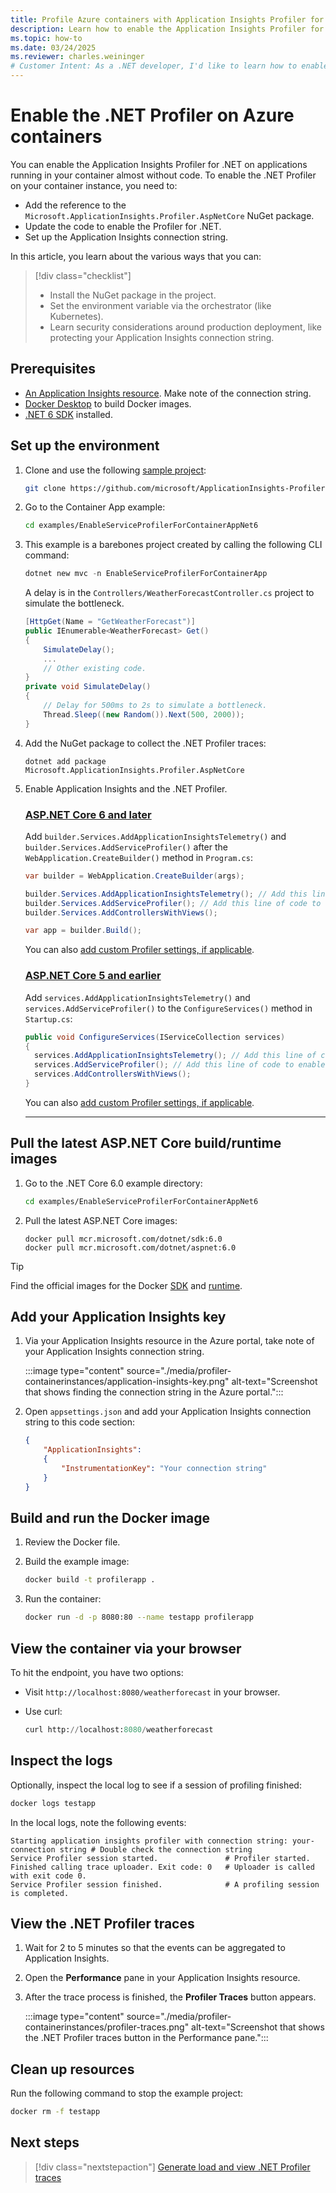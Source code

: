 ```yaml
---
title: Profile Azure containers with Application Insights Profiler for .NET
description: Learn how to enable the Application Insights Profiler for your ASP.NET Core application running in Azure containers.
ms.topic: how-to
ms.date: 03/24/2025
ms.reviewer: charles.weininger
# Customer Intent: As a .NET developer, I'd like to learn how to enable the Profiler on my ASP.NET Core application running in my container.
---
```


# Enable the .NET Profiler on Azure containers

You can enable the Application Insights Profiler for .NET on applications running in your container almost without code. To enable the .NET Profiler on your container instance, you need to:

- Add the reference to the `Microsoft.ApplicationInsights.Profiler.AspNetCore` NuGet package.
- Update the code to enable the Profiler for .NET.
- Set up the Application Insights connection string.

In this article, you learn about the various ways that you can:
> [!div class="checklist"]
> - Install the NuGet package in the project.
> - Set the environment variable via the orchestrator (like Kubernetes).
> - Learn security considerations around production deployment, like protecting your Application Insights connection string.

## Prerequisites

- [An Application Insights resource](/previous-versions/azure/azure-monitor/app/create-new-resource). Make note of the connection string.
- [Docker Desktop](https://www.docker.com/products/docker-desktop/) to build Docker images.
- [.NET 6 SDK](https://dotnet.microsoft.com/download/dotnet/6.0) installed.

## Set up the environment

1. Clone and use the following [sample project](https://github.com/microsoft/ApplicationInsights-Profiler-AspNetCore/tree/main/examples/EnableServiceProfilerForContainerAppNet6):
      
      ```bash
      git clone https://github.com/microsoft/ApplicationInsights-Profiler-AspNetCore.git
      ```

1. Go to the Container App example:

   ```bash
   cd examples/EnableServiceProfilerForContainerAppNet6
   ```

1. This example is a barebones project created by calling the following CLI command:

   ```powershell
   dotnet new mvc -n EnableServiceProfilerForContainerApp
   ```

   A delay is in the `Controllers/WeatherForecastController.cs` project to simulate the bottleneck.

   ```csharp
   [HttpGet(Name = "GetWeatherForecast")]
   public IEnumerable<WeatherForecast> Get()
   {
       SimulateDelay();
       ...
       // Other existing code.
   }
   private void SimulateDelay()
   {
       // Delay for 500ms to 2s to simulate a bottleneck.
       Thread.Sleep((new Random()).Next(500, 2000));
   }
   ```

1. Add the NuGet package to collect the .NET Profiler traces:

   ```console
   dotnet add package Microsoft.ApplicationInsights.Profiler.AspNetCore
   ```

1. Enable Application Insights and the .NET Profiler.

   ### [ASP.NET Core 6 and later](#tab/net-core-new)
   
   Add `builder.Services.AddApplicationInsightsTelemetry()` and `builder.Services.AddServiceProfiler()` after the `WebApplication.CreateBuilder()` method in `Program.cs`:
   
   ```csharp
   var builder = WebApplication.CreateBuilder(args);

   builder.Services.AddApplicationInsightsTelemetry(); // Add this line of code to enable Application Insights.
   builder.Services.AddServiceProfiler(); // Add this line of code to enable Profiler
   builder.Services.AddControllersWithViews();

   var app = builder.Build();
   ```   

   You can also [add custom Profiler settings, if applicable](https://github.com/microsoft/ApplicationInsights-Profiler-AspNetCore/blob/main/Configurations.md).

   ### [ASP.NET Core 5 and earlier](#tab/net-core-old)
   
   Add `services.AddApplicationInsightsTelemetry()` and `services.AddServiceProfiler()` to the `ConfigureServices()` method in `Startup.cs`:

   ```csharp
   public void ConfigureServices(IServiceCollection services)
   {
     services.AddApplicationInsightsTelemetry(); // Add this line of code to enable Application Insights.
     services.AddServiceProfiler(); // Add this line of code to enable Profiler
     services.AddControllersWithViews();
   }
   ```

   You can also [add custom Profiler settings, if applicable](https://github.com/microsoft/ApplicationInsights-Profiler-AspNetCore/blob/main/Configurations.md).
   
   ---

## Pull the latest ASP.NET Core build/runtime images

1. Go to the .NET Core 6.0 example directory:

   ```bash
   cd examples/EnableServiceProfilerForContainerAppNet6
   ```

1. Pull the latest ASP.NET Core images:

   ```shell
   docker pull mcr.microsoft.com/dotnet/sdk:6.0
   docker pull mcr.microsoft.com/dotnet/aspnet:6.0
   ```

> [!TIP]
> Find the official images for the Docker [SDK](https://hub.docker.com/_/microsoft-dotnet-sdk) and [runtime](https://hub.docker.com/_/microsoft-dotnet-aspnet).

## Add your Application Insights key

1. Via your Application Insights resource in the Azure portal, take note of your Application Insights connection string.

   :::image type="content" source="./media/profiler-containerinstances/application-insights-key.png" alt-text="Screenshot that shows finding the connection string in the Azure portal.":::

1. Open `appsettings.json` and add your Application Insights connection string to this code section:

   ```json
   {
       "ApplicationInsights":
       {
           "InstrumentationKey": "Your connection string"
       }
   }
   ```

## Build and run the Docker image

1. Review the Docker file.

1. Build the example image:

   ```bash
   docker build -t profilerapp .
   ```

1. Run the container:

   ```bash
   docker run -d -p 8080:80 --name testapp profilerapp
   ```

## View the container via your browser

To hit the endpoint, you have two options:

- Visit `http://localhost:8080/weatherforecast` in your browser.
- Use curl:
   
  ```terraform
  curl http://localhost:8080/weatherforecast
  ```

## Inspect the logs

Optionally, inspect the local log to see if a session of profiling finished:

```bash
docker logs testapp
```

In the local logs, note the following events:
   
```output
Starting application insights profiler with connection string: your-connection string # Double check the connection string
Service Profiler session started.               # Profiler started.
Finished calling trace uploader. Exit code: 0   # Uploader is called with exit code 0.
Service Profiler session finished.              # A profiling session is completed.
```

## View the .NET Profiler traces

1. Wait for 2 to 5 minutes so that the events can be aggregated to Application Insights.
1. Open the **Performance** pane in your Application Insights resource.
1. After the trace process is finished, the **Profiler Traces** button appears.

      :::image type="content" source="./media/profiler-containerinstances/profiler-traces.png" alt-text="Screenshot that shows the .NET Profiler traces button in the Performance pane.":::

## Clean up resources

Run the following command to stop the example project:

```bash
docker rm -f testapp
```

## Next steps

> [!div class="nextstepaction"]
> [Generate load and view .NET Profiler traces](./profiler-data.md)
